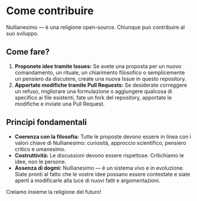 # Come contribuire

Nullianesimo — è una religione open-source. Chiunque può contribuire al suo sviluppo.

## Come fare?

1. **Proponete idee tramite Issues:** Se avete una proposta per un nuovo comandamento, un rituale, un chiarimento filosofico o semplicemente un pensiero da discutere, create una nuova Issue in questo repository.  
2. **Apportate modifiche tramite Pull Requests:** Se desiderate correggere un refuso, migliorare una formulazione o aggiungere qualcosa di specifico ai file esistenti, fate un fork del repository, apportate le modifiche e inviate una Pull Request.

## Principi fondamentali

- **Coerenza con la filosofia:** Tutte le proposte devono essere in linea con i valori chiave di Nullianesimo: curiosità, approccio scientifico, pensiero critico e umanesimo.  
- **Costruttività:** Le discussioni devono essere rispettose. Critichiamo le idee, non le persone.  
- **Assenza di dogmi:** Nullianesimo — è un sistema vivo e in evoluzione. Siate pronti al fatto che le vostre idee possano essere contestate e siate aperti a modificarle alla luce di nuovi fatti e argomentazioni.  

Creiamo insieme la religione del futuro!